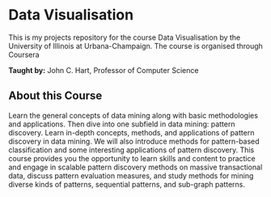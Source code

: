 # Data Visualisation
This is my projects repository for the course Data Visualisation by the University of Illinois at Urbana-Champaign.
The course is organised through Coursera

<b>Taught by:</b>  John C. Hart, Professor of Computer Science

<h2>About this Course</h2>
Learn the general concepts of data mining along with basic methodologies and applications. Then dive into one subfield in data mining: pattern discovery. Learn in-depth concepts, methods, and applications of pattern discovery in data mining. We will also introduce methods for pattern-based classification and some interesting applications of pattern discovery. This course provides you the opportunity to learn skills and content to practice and engage in scalable pattern discovery methods on massive transactional data, discuss pattern evaluation measures, and study methods for mining diverse kinds of patterns, sequential patterns, and sub-graph patterns.
